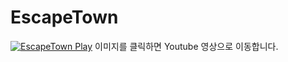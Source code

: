 # EscapeTown

[![EscapeTown Play](https://user-images.githubusercontent.com/44077831/196016959-c6548374-1e61-452b-91c9-7908b63f6192.jpg)](https://youtu.be/70ho-gB80lI)
이미지를 클릭하면 Youtube 영상으로 이동합니다.
